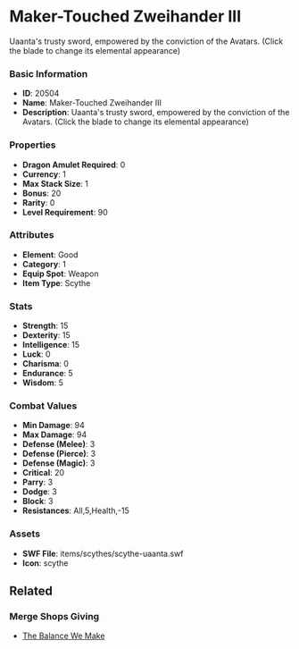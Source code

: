 # Maker-Touched Zweihander III

Uaanta's trusty sword, empowered by the conviction of the Avatars. (Click the blade to change its elemental appearance)

### Basic Information

- **ID**: 20504
- **Name**: Maker-Touched Zweihander III
- **Description**: Uaanta&#039;s trusty sword, empowered by the conviction of the Avatars. (Click the blade to change its elemental appearance)

### Properties

- **Dragon Amulet Required**: 0
- **Currency**: 1
- **Max Stack Size**: 1
- **Bonus**: 20
- **Rarity**: 0
- **Level Requirement**: 90

### Attributes

- **Element**: Good
- **Category**: 1
- **Equip Spot**: Weapon
- **Item Type**: Scythe

### Stats

- **Strength**: 15
- **Dexterity**: 15
- **Intelligence**: 15
- **Luck**: 0
- **Charisma**: 0
- **Endurance**: 5
- **Wisdom**: 5

### Combat Values

- **Min Damage**: 94
- **Max Damage**: 94
- **Defense (Melee)**: 3
- **Defense (Pierce)**: 3
- **Defense (Magic)**: 3
- **Critical**: 20
- **Parry**: 3
- **Dodge**: 3
- **Block**: 3
- **Resistances**: All,5,Health,-15

### Assets

- **SWF File**: items/scythes/scythe-uaanta.swf
- **Icon**: scythe

## Related

### Merge Shops Giving

- [The Balance We Make](../merge-shops/358-the-balance-we-make.md)

